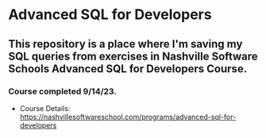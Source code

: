 # Advanced SQL for Developers
## This repository is a place where I'm saving my SQL queries from exercises in Nashville Software Schools Advanced SQL for Developers Course.
### Course completed 9/14/23.
* Course Details: https://nashvillesoftwareschool.com/programs/advanced-sql-for-developers
